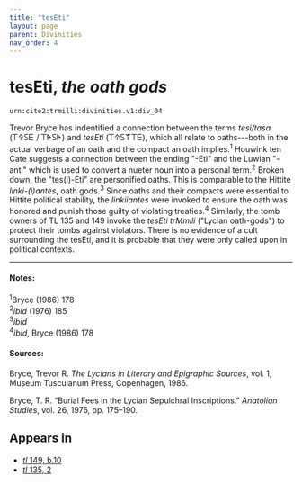 ```yaml
---
title: "tesEti"
layout: page
parent: Divinities
nav_order: 4
---
```


# tesEti, *the oath gods*

`urn:cite2:trmilli:divinities.v1:div_04`

Trevor Bryce has indentified a connection between the terms *tesi/tasa* (𐊗𐊁𐊖𐊆 / 𐊗𐊀𐊖𐊀) and *tesEti* (𐊗𐊁𐊖𐊚𐊗𐊆), which all relate to oaths---both in the actual verbage of an oath and the compact an oath implies.<sup>1</sup> Houwink ten Cate suggests a connection between the ending "-Eti" and the Luwian "-anti" which is used to convert a nueter noun into a personal term.<sup>2</sup> Broken down, the "tes(i)-Eti" are personified oaths. This is comparable to the Hittite *linki-(i)antes*, oath gods.<sup>3</sup> Since oaths and their compacts were essential to Hittite political stability, the *linkiiantes* were invoked to ensure the oath was honored and punish those guilty of violating treaties.<sup>4</sup> Similarly, the tomb owners of TL 135 and 149 invoke the *tesEti trMmili* ("Lycian oath-gods") to protect their tombs against violators. There is no evidence of a cult surrounding the tesEti, and it is probable that they were only called upon in political contexts. 

--------------------

#### Notes:

<sup>1</sup>Bryce (1986) 178<br/>
<sup>2</sup>*ibid* (1976) 185<br/>
<sup>3</sup>*ibid*<br/>
<sup>4</sup>*ibid*, Bryce (1986) 178<br/>


#### Sources: 
Bryce, Trevor R. *The Lycians in Literary and Epigraphic Sources*, vol. 1, Museum Tusculanum Press, Copenhagen, 1986.

Bryce, T. R. “Burial Fees in the Lycian Sepulchral Inscriptions.” *Anatolian Studies*, vol. 26, 1976, pp. 175–190.


## Appears in

- [*tl* 149, b.10](../../Texts/tl_149)
- [*tl* 135, 2](../../Texts/tl_135)